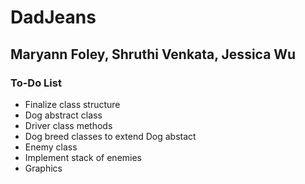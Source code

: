 # DadJeans
## Maryann Foley, Shruthi Venkata, Jessica Wu

### To-Do List
- Finalize class structure
- Dog abstract class
- Driver class methods
- Dog breed classes to extend Dog abstact
- Enemy class
- Implement stack of enemies
- Graphics
